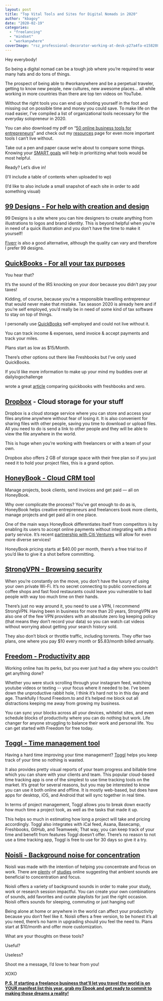 ```yaml
---
layout: post
title: "Top Vital Tools and Sites for Digital Nomads in 2020"
author: "kbagoy"
date: "2020-02-19"
categories: 
  - "freelancing"
  - "mindset"
  - "workanywhere"
coverImage: "rsz_professional-decorator-working-at-desk-p27a4fa-e1582084419270.jpg"
---
```


Hey everybody!

So being a digital nomad can be a tough job where you’re required to wear many hats and do tons of things.

The prospect of being able to #workanywhere and be a perpetual traveler, getting to know new people, new cultures, new awesome places… all while working in more countries than there are top ten videos on YouTube.

Without the right tools you can end up shooting yourself in the foot and missing out on possible time and money you could save. To make life on the road easier, I’ve compiled a list of organizational tools necessary for the everyday solopreneur in 2020.

You can also download my pdf on “[50 online business tools for entrepreneurs](https://katebagoy.com/wp-content/uploads/2017/08/50-online-business-tools-for-entrepreneurs.pdf)” and check out my [resources](https://katebagoy.com/tools/) page for even more important tools I can’t live without.

Take out a pen and paper cause we’re about to compare some things. Knowing your [SMART goals](https://katebagoy.com/smart-goals-starting-a-business/) will help in prioritizing what tools would be most helpful.

Ready? Let’s dive in!

(I’ll include a table of contents when uploaded to wp)

(I’d like to also include a small snapshot of each site in order to add something visual)

## [99 Designs \- For help with creation and design](http://99designs.qvig.net/ODEZQ)

99 Designs is a site where you can hire designers to create anything from illustrations to logos and brand identity. This is beyond helpful when you’re in need of a quick illustration and you don’t have the time to make it yourself!

[Fiverr](https://www.fiverr.com/s2/25375955fb) is also a good alternative, although the quality can vary and therefore I prefer 99 designs.

## [QuickBooks - For all your tax purposes](https://quickbooks.grsm.io/KateBagoy)

You hear that?

It’s the sound of the IRS knocking on your door because you didn’t pay your taxes!

Kidding, of course, because you’re a responsible travelling entrepreneur that would never make that mistake. Tax season 2020 is already here and if you’re self employed, you’d really be in need of some kind of tax software to stay on top of things. 

I personally use [QuickBooks](https://quickbooks.grsm.io/KateBagoy) self-employed and could not live without it. 

You can track income & expenses, send invoice & accept payments and track your miles.

Plans start as low as $15/Month.

There’s other options out there like Freshbooks but I’ve only used QuickBooks.

If you’d like more information to make up your mind my buddies over at dailylogochallenge

wrote a great [article](https://blog.dailylogochallenge.com/freshbooks-vs-quickbooks-vs-xero/) comparing quickbooks with freshbooks and xero.

## [Dropbox](https://db.tt/zwPVtvRN) - Cloud storage for your stuff

Dropbox is a cloud storage service where you can store and access your files anytime anywhere without fear of losing it. It is also convenient for sharing files with other people, saving you time to download or upload files. All you need to do is send a link to other people and they will be able to view the file anywhere in the world. 

This is huge when you’re working with freelancers or with a team of your own.

Dropbox also offers 2 GB of storage space with their free plan so if you just need it to hold your project files, this is a grand option.

## [HoneyBook - Cloud CRM tool](https://www.honeybook.com/invites?code=kbagoy)

Manage projects, book clients, send invoices and get paid — all on HoneyBook.

Why over complicate the process? You’ve got enough to do as is, HoneyBook helps creative entrepreneurs and freelancers book more clients, manage projects and get paid all in one place.

One of the main ways HoneyBook differentiates itself from competitors is by enabling its users to accept online payments without integrating with a third party service. It’s recent [partnership with Citi Ventures](https://www.honeybook.com/risingtide/why-adding-citi-ventures) will allow for even more diverse services!

HoneyBook pricing starts at $40.00 per month, there’s a free trial too if you’d like to give it a shot before committing.

## [StrongVPN - Browsing security](https://strongvpn.com/?offer_id=4&aff_id=3504)

When you’re constantly on the move, you don’t have the luxury of using your own private Wi-Fi. It’s no secret connecting to public connections at coffee shops and fast food restaurants could leave you vulnerable to bad people with way too much time on their hands.

There’s just no way around it, you need to use a VPN, I recommend StrongVPN. Having been in business for more than 20 years, StrongVPN are also one of the few VPN providers with an absolute zero log keeping policy (that means they don’t record your data) so you can watch cat videos without worrying about getting your search history sold.

They also don’t block or throttle traffic, including torrents. They offer two plans, one where you pay $10 every month or $5.83/month billed annually. 

## [Freedom - Productivity app](https://freedom.to/?rfsn=609090.1b90b0)

Working online has its perks, but you ever just had a day where you couldn’t get anything done? 

Whether you were stuck scrolling through your instagram feed, watching youtube videos or texting -- your focus where it needed to be. I’ve been down the unproductive rabbit hole, I think it’s hard not to in this day and age. Thankfully I found Freedom.to and it’s helped me block out all distractions keeping me away from growing my business. 

You can sync your blocks across all your devices, whitelist sites, and even schedule blocks of productivity where you can do nothing but work. Life changer for anyone struggling to balance their work and personal life. You can get started with Freedom for free today.

## [Toggl \- Time management tool](https://toggl.com/)

Having a hard time improving your time management? [Toggl](https://toggl.com/) helps you keep track of your time so nothing is wasted.

It also provides pretty visual reports of your team progress and billable time which you can share with your clients and team. This popular cloud-based time tracking app is one of the simplest to use time tracking tools on the market. It’s great for several reasons, but you may be interested to know you can use it both online and offline. It is mostly web-based, but does have apps for desktop, iOS, and Android that will sync together in real time.

In terms of project management, Toggl allows you to break down exactly how much time a project took, as well as the tasks that made it up.

This helps so much in estimating how long a project will take and pricing accordingly. Toggl also integrates with iCal feed, Asana, Basecamp, Freshbooks, GitHub, and Teamweek; That way, you can keep track of your time and benefit from features Toggl doesn’t offer. There’s no reason to not use a time tracking app, Toggl is free to use for 30 days so give it a try.

## [Noisli - Background noise for concentration](https://www.noisli.com/)

Noisli was made with the intention of helping you concentrate and focus on work. There are [plenty](https://www.jstor.org/stable/10.1086/665048?seq=1#metadata_info_tab_contents) of [studies](https://www.interiorsandsources.com/article-details/articleid/22583/title/interface-study-workplace-productivity) online suggesting that ambient sounds are beneficial to concentration and focus.

Noisli offers a variety of background sounds in order to make your study, work or research session impactful. You can create your own combinations of sounds, add favorites and curate playlists for just the right occasion. Noisli offers sounds for sleeping, commuting or just hanging out!

Being alone at home or anywhere in the world can affect your productivity because you don’t feel like it. Noisli offers a free version, to be honest it’s all you need, there’s no harm in upgrading should you feel the need to. Plans start at $10/month and offer more customization.

What are your thoughts on these tools? 

Useful? 

Useless?

Shoot me a message, I’d love to hear from you!

XOXO

**[P.S. If starting a freelance business that’ll let you travel the world is on YOUR manifest list this year, grab my Ebook and get ready to commit to making those dreams a reality!](https://go.katebagoy.com/ebook)**
